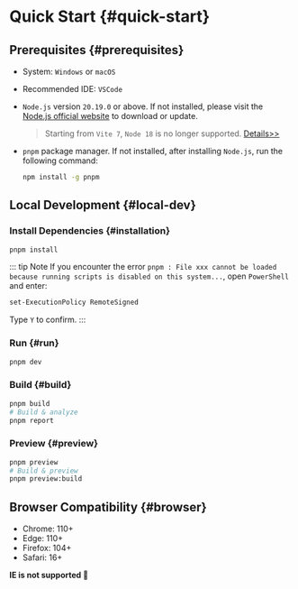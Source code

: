 # Quick Start {#quick-start}

## Prerequisites {#prerequisites}

- System: `Windows` or `macOS`
- Recommended IDE: `VSCode`
- `Node.js` version `20.19.0` or above. If not installed, please visit the [Node.js official website](https://nodejs.org/en) to download or update.

  > Starting from `Vite 7`, `Node 18` is no longer supported. [Details>>](https://vite.dev/blog/announcing-vite7.html#node-js-support)

- `pnpm` package manager. If not installed, after installing `Node.js`, run the following command:

  ```bash
  npm install -g pnpm
  ```

## Local Development {#local-dev}

### Install Dependencies {#installation}

```bash
pnpm install
```
::: tip Note
If you encounter the error `pnpm : File xxx cannot be loaded because running scripts is disabled on this system...`, open `PowerShell` and enter:

```bash
set-ExecutionPolicy RemoteSigned
```

Type `Y` to confirm.
:::

### Run {#run}

```bash
pnpm dev
```

### Build {#build}

```bash
pnpm build
# Build & analyze
pnpm report
```

### Preview {#preview}

```bash
pnpm preview
# Build & preview
pnpm preview:build
```

## Browser Compatibility {#browser}

- Chrome: 110+
- Edge: 110+
- Firefox: 104+
- Safari: 16+

**IE is not supported 🤡**
